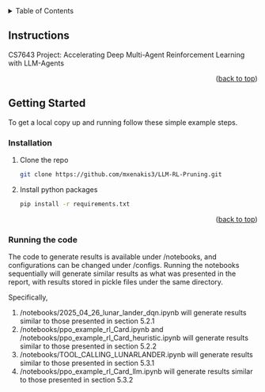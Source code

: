 <!-- TABLE OF CONTENTS -->
<details>
  <summary>Table of Contents</summary>
  <ol>
    <li>
      <a href="#instructions"> Instructions </a>
      <ul>
        <li><a href="#prerequisites">Prerequisites</a></li>
        <li><a href="#installation">Installation</a></li>
        <li><a href="#running-the-code">Running the Code</a></li>
      </ul>
    </li>
  </ol>
</details>



<!-- ABOUT THE PROJECT -->
## Instructions
CS7643 Project: Accelerating Deep Multi-Agent Reinforcement Learning with LLM-Agents
<p align="right">(<a href="#readme-top">back to top</a>)</p>

<!-- Instructions -->
## Getting Started
To get a local copy up and running follow these simple example steps.

### Installation
1. Clone the repo
   ```sh
   git clone https://github.com/mxenakis3/LLM-RL-Pruning.git
   ```
3. Install python packages 
   ```sh
   pip install -r requirements.txt
   ```
<p align="right">(<a href="#readme-top">back to top</a>)</p>

### Running the code
The code to generate results is available under /notebooks, and configurations can be changed under /configs.  Running the notebooks sequentially will generate similar results as what was presented in the report, with results stored in pickle files under the same directory.  

Specifically, 
<ol>
  <li>/notebooks/2025_04_26_lunar_lander_dqn.ipynb will generate results similar to those presented in section 5.2.1</li>
  <li>/notebooks/ppo_example_rl_Card.ipynb and /notebooks/ppo_example_rl_Card_heuristic.ipynb will generate results similar to those presented in section 5.2.2</li>
  <li>/notebooks/TOOL_CALLING_LUNARLANDER.ipynb will generate results similar to those presented in section 5.3.1</li>
  <li>/notebooks/ppo_example_rl_Card_llm.ipynb will generate results similar to those presented in section 5.3.2</li>
</ol>
